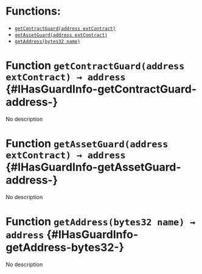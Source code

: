 

# Functions:
- [`getContractGuard(address extContract)`](#IHasGuardInfo-getContractGuard-address-)
- [`getAssetGuard(address extContract)`](#IHasGuardInfo-getAssetGuard-address-)
- [`getAddress(bytes32 name)`](#IHasGuardInfo-getAddress-bytes32-)



# Function `getContractGuard(address extContract) → address` {#IHasGuardInfo-getContractGuard-address-}
No description




# Function `getAssetGuard(address extContract) → address` {#IHasGuardInfo-getAssetGuard-address-}
No description




# Function `getAddress(bytes32 name) → address` {#IHasGuardInfo-getAddress-bytes32-}
No description




